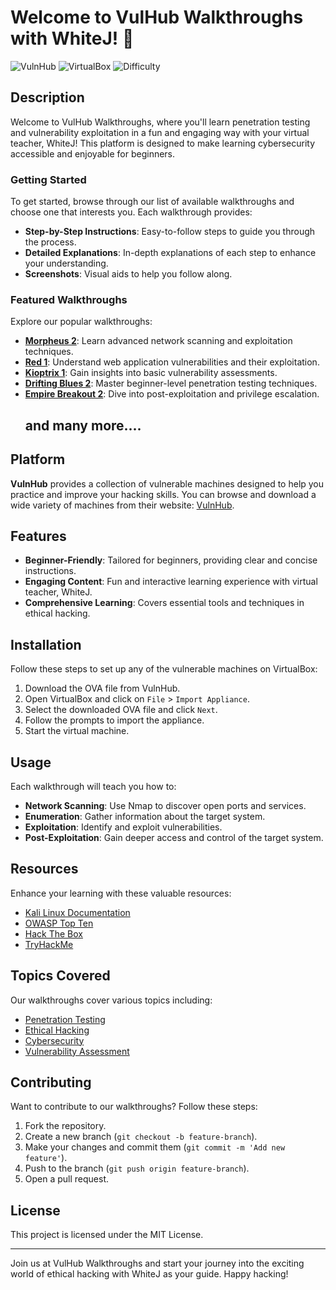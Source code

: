 # Welcome to VulHub Walkthroughs with WhiteJ! 🚀

![VulnHub](https://img.shields.io/badge/VulnHub-Walkthroughs-blue)
![VirtualBox](https://img.shields.io/badge/Platform-VirtualBox-orange)
![Difficulty](https://img.shields.io/badge/Difficulty-Beginner-green)

## Description

Welcome to VulHub Walkthroughs, where you'll learn penetration testing and vulnerability exploitation in a fun and engaging way with your virtual teacher, WhiteJ! This platform is designed to make learning cybersecurity accessible and enjoyable for beginners.

### Getting Started

To get started, browse through our list of available walkthroughs and choose one that interests you. Each walkthrough provides:

- **Step-by-Step Instructions**: Easy-to-follow steps to guide you through the process.
- **Detailed Explanations**: In-depth explanations of each step to enhance your understanding.
- **Screenshots**: Visual aids to help you follow along.

### Featured Walkthroughs

Explore our popular walkthroughs:

- **[Morpheus 2](https://www.vulnhub.com/entry/morpheus2,123/)**: Learn advanced network scanning and exploitation techniques.
- **[Red 1](https://www.vulnhub.com/entry/red1,456/)**: Understand web application vulnerabilities and their exploitation.
- **[Kioptrix 1](https://www.vulnhub.com/entry/kioptrix1,789/)**: Gain insights into basic vulnerability assessments.
- **[Drifting Blues 2](https://www.vulnhub.com/entry/driftingblues2,748/)**: Master beginner-level penetration testing techniques.
- **[Empire Breakout 2](https://www.vulnhub.com/entry/empirebreakout2,101/)**: Dive into post-exploitation and privilege escalation.
  ## and many more....

## Platform

**VulnHub** provides a collection of vulnerable machines designed to help you practice and improve your hacking skills. You can browse and download a wide variety of machines from their website: [VulnHub](https://www.vulnhub.com/).
  
## Features

- **Beginner-Friendly**: Tailored for beginners, providing clear and concise instructions.
- **Engaging Content**: Fun and interactive learning experience with  virtual teacher, WhiteJ.
- **Comprehensive Learning**: Covers essential tools and techniques in ethical hacking.

## Installation

Follow these steps to set up any of the vulnerable machines on VirtualBox:

1. Download the OVA file from VulnHub.
2. Open VirtualBox and click on `File` > `Import Appliance`.
3. Select the downloaded OVA file and click `Next`.
4. Follow the prompts to import the appliance.
5. Start the virtual machine.

## Usage

Each walkthrough will teach you how to:

- **Network Scanning**: Use Nmap to discover open ports and services.
- **Enumeration**: Gather information about the target system.
- **Exploitation**: Identify and exploit vulnerabilities.
- **Post-Exploitation**: Gain deeper access and control of the target system.

## Resources

Enhance your learning with these valuable resources:

- [Kali Linux Documentation](https://www.kali.org/docs/)
- [OWASP Top Ten](https://owasp.org/www-project-top-ten/)
- [Hack The Box](https://www.hackthebox.eu/)
- [TryHackMe](https://tryhackme.com/)

## Topics Covered

Our walkthroughs cover various topics including:

- [Penetration Testing](https://github.com/topics/penetration-testing)
- [Ethical Hacking](https://github.com/topics/ethical-hacking)
- [Cybersecurity](https://github.com/topics/cybersecurity)
- [Vulnerability Assessment](https://github.com/topics/vulnerability-assessment)

## Contributing

Want to contribute to our walkthroughs? Follow these steps:

1. Fork the repository.
2. Create a new branch (`git checkout -b feature-branch`).
3. Make your changes and commit them (`git commit -m 'Add new feature'`).
4. Push to the branch (`git push origin feature-branch`).
5. Open a pull request.

## License

This project is licensed under the MIT License.

---

Join us at VulHub Walkthroughs and start your journey into the exciting world of ethical hacking with WhiteJ as your guide. Happy hacking!
